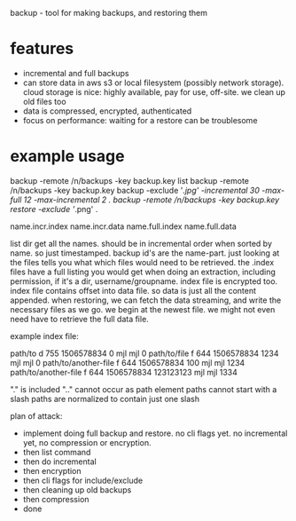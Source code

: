 backup - tool for making backups, and restoring them

# features

- incremental and full backups
- can store data in aws s3 or local filesystem (possibly network storage).  cloud storage is nice: highly available, pay for use, off-site.  we clean up old files too
- data is compressed, encrypted, authenticated
- focus on performance: waiting for a restore can be troublesome

# example usage

backup -remote /n/backups -key backup.key list
backup -remote /n/backups -key backup.key backup -exclude '*.jpg' -incremental 30 -max-full 12 -max-incremental 2 .
backup -remote /n/backups -key backup.key restore -exclude '*.png' <backup-id> .



name.incr.index
name.incr.data
name.full.index
name.full.data

list dir
get all the names.
should be in incremental order when sorted by name. so just timestamped.
backup id's are the name-part.
just looking at the files tells you what which files would need to be retrieved.
the .index files have a full listing you would get when doing an extraction, including permission, if it's a dir, username/groupname.
index file is encrypted too.
index file contains offset into data file.
so data is just all the content appended.
when restoring, we can fetch the data streaming, and write the necessary files as we go.  we begin at the newest file.  we might not even need have to retrieve the full data file.

example index file:

path/to d 755 1506578834 0 mjl mjl 0
path/to/file f 644 1506578834 1234 mjl mjl 0
path/to/another-file f 644 1506578834 100 mjl mjl 1234
path/to/another-file f 644 1506578834 123123123 mjl mjl 1334

"." is included
".." cannot occur as path element
paths cannot start with a slash
paths are normalized to contain just one slash


plan of attack:

- implement doing full backup and restore.  no cli flags yet.  no incremental yet, no compression or encryption.
- then list command
- then do incremental
- then encryption
- then cli flags for include/exclude
- then cleaning up old backups
- then compression
- done
